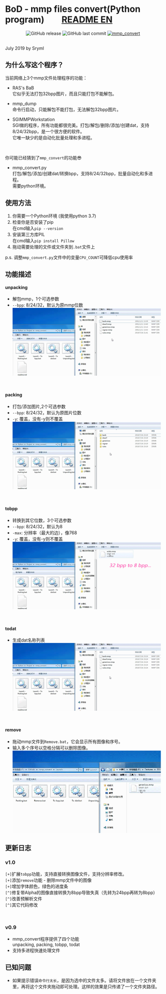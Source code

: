 # BoD - mmp files convert(Python program)&emsp;&emsp;[README EN](https://github.com/Sryml/mmp_convert/tree/v1.0#readme)

<div align="center">
  <img alt="GitHub release" src="https://img.shields.io/github/release/sryml/mmp_convert.svg?style=plastic">
  
  <img alt="GitHub last commit" src="https://img.shields.io/github/last-commit/sryml/mmp_convert.svg?style=plastic">

<a href="http://www.arokhslair.net/forum/viewforum.php?f=24" target="_blank">
    <img src="https://img.shields.io/badge/Blade-mmp__convert-blue.svg?style=plastic&logo=appveyor" alt="mmp_convert">
  </a>
</div>

<br>

July 2019 by Sryml

## 为什么写这个程序？
当前网络上3个mmp文件处理程序的功能：
- RAS's BaB  
  它似乎无法打包32bpp图片，而且只能打包不能解包。
  
- mmp_dump  
  命令行启动，只能解包不能打包，无法解包32bpp图片。
  
- SGIMMPWorkstation  
  SGI做的程序，所有功能都很完美。打包/解包/删除/添加/创建dat，支持8/24/32bpp，是一个很方便的软件。  
  它唯一缺少的是自动化批量处理和多进程。
  
<br>
  
你可能已经猜到了`mmp_convert`的功能:sunglasses:
- mmp_convert.py  
  打包/解包/添加/创建dat/转换bpp，支持8/24/32bpp，批量自动化和多进程。  
  需要python环境。


## 使用方法
1. 你需要一个Python环境 (我使用python 3.7)
2. 检查你是否安装了pip  
  在cmd输入`pip --version`
3. 安装第三方库PIL  
  在cmd输入`pip install Pillow`
4. 拖动需要处理的文件或文件夹到`.bat`文件上  

p.s. 调整`mmp_convert.py`文件中的变量`CPU_COUNT`可降低cpu使用率


## 功能描述
#### unpacking  
- 解包mmp，1个可选参数  
- `--bpp`: 8/24/32，默认为原mmp位数
![mmp-unpacking](https://raw.githubusercontent.com/Sryml/Image/master/GIF/mmp-unpacking.gif)
  
<br>
  
#### packing  
- 打包/添加图片,2个可选参数  
- `--bpp`: 8/24/32，默认为原图片位数  
- `-y`: 覆盖，没有-y则不覆盖
![mmp-packing](https://raw.githubusercontent.com/Sryml/Image/master/GIF/mmp-packing.gif)

<br>

#### tobpp  
- 转换到其它位数，3个可选参数  
- `--bpp`: 8/24/32，默认为8  
- `-max`: 分辨率（最大的边），像768  
- `-y`: 覆盖，没有-y则不覆盖
![mmp-tobpp](https://raw.githubusercontent.com/Sryml/Image/master/GIF/mmp-tobpp.gif)

<br>

#### todat  
- 生成dat名称列表
![mmp-todat](https://raw.githubusercontent.com/Sryml/Image/master/GIF/mmp-todat.gif)

<br>

#### remove  
- 拖动mmp文件到`Remove.bat`，它会显示所有图像和序号。  
- 输入多个序号以空格分隔可以删除图像。
![mmp-remove](https://raw.githubusercontent.com/Sryml/Image/master/GIF/mmp-remove.gif)
  
  
## 更新日志
### v1.0
`[+]`扩展`tobpp`功能，支持直接转换图像文件，支持分辨率修改。  
`[+]`添加`remove`功能 - 删除mmp文件中的图像  
`[+]`增加字体颜色，绿色的进度条  
`[^]`修复带Alpha的图像直接转换为8bpp导致失真（先转为24bpp再转为8bpp）  
`[^]`改善预解析文件  
`[^]`其它代码修改

<br>
  
### v0.9
- mmp_convert程序提供了四个功能  
  unpacking, packing, tobpp, todat
- 支持多进程快速处理文件

  
## 已知问题
- 如果提示错误`命令行太长`，是因为选中的文件太多。请将文件放在一个文件夹里，再将这个文件夹拖动即可处理。这样的效果是只传递了一个文件夹路径。

